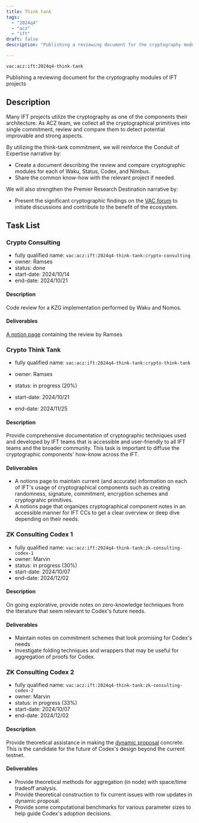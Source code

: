 ```yaml
---
title: Think tank
tags:
  - "2024q4"
  - "acz"
  - "ift"
draft: false
description: "Publishing a reviewing document for the cryptography modules of IFT projects"

---
```


`vac:acz:ift:2024q4-think-tank`

Publishing a reviewing document for the cryptography modules of IFT projects
## Description

Many IFT projects utilize the cryptography as one of the components their architecture. 
As ACZ team, we collect all the cryptographical primitives into single commitment, 
review and compare them to detect potential 
improvable and strong aspects.

By utilizing the think-tank commitment, 
we will reinforce the Conduit of Expertise narrative by:
* Create a document describing the review and compare cryptographic modules for each of Waku, 
Status, Codex, and Nimbus.
* Share the common know-how with the relevant project if needed.

We will also strengthen the Premier Research Destination narrative by: 
* Present the significant cryptographic findings on the [VAC forum](https://forum.vac.dev/) 
to initiate discussions and contribute to the benefit of the ecosystem.


## Task List

### Crypto Consulting

* fully qualified name: `vac:acz:ift:2024q4-think-tank:crypto-consulting`
* owner: Ramses
* status: done
* start-date: 2024/10/14
* end-date: 2024/10/21

#### Description 
Code review for a KZG implementation performed by Waku and Nomos.

#### Deliverables 

[A notion page](https://www.notion.so/WiP-Code-review-Nomos-library-1068f96fb65c80338499c9f06e702b41) 
containing the review by Ramses

### Crypto Think Tank 

* fully qualified name: `vac:acz:ift:2024q4-think-tank:crypto-think-tank`
* owner: Ramses
* status: in progress (20%)

* start-date: 2024/10/21
* end-date: 2024/11/25

#### Description 

Provide comprehensive documentation of cryptographic techniques used and developed by IFT teams 
that is accessible and user-friendly to all IFT teams and the broader community. 
This task is important to diffuse the cryptographic components' how-know across the IFT. 
 
#### Deliverables 

* A notions page to maintain current (and accurate) information on each of IFT's usage of cryptographical components
such as creating randomness, signature, commitment,  encryption schemes and cryptograhic primitives.
* A notions page that organizes cryptographical component notes in an accessible manner for IFT CCs 
to get a clear overview or deep dive depending on their needs.

### ZK Consulting Codex 1

* fully qualified name: `vac:acz:ift:2024q4-think-tank:zk-consulting-codex-1`
* owner: Marvin
* status: in progress (30%)
* start-date: 2024/10/07
* end-date: 2024/12/02

#### Description 

On going explorative, provide notes on zero-knowledge techniques from the literature that seem relevant to Codex's future needs.

#### Deliverables 

* Maintain notes on commitment schemes that look promising for Codex's needs
* Investigate folding techniques and wrappers that may be useful for aggregation of proofs for Codex.

### ZK Consulting Codex 2

* fully qualified name: `vac:acz:ift:2024q4-think-tank:zk-consulting-codex-2`
* owner: Marvin
* status: in progress (33%)
* start-date: 2024/10/07
* end-date: 2024/12/02

#### Description 

Provide theoretical assistance in making the [dynamic proposal](https://hackmd.io/M6uwhb0eQh2bIh5_O6AX7Q?view) concrete. 
This is the candidate for the future of Codex's design beyond the current testnet.

#### Deliverables 

* Provide theoretical methods for aggregation (in node) with space/time tradeoff analysis.
* Provide theoretical construction to fix current issues with row updates in dynamic proposal.
* Provide some computational benchmarks for various parameter sizes to help guide Codex's adoption decisions.